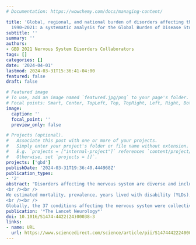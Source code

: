 ```yaml
---
# Documentation: https://wowchemy.com/docs/managing-content/

title: 'Global, regional, and national burden of disorders affecting the nervous system,
  1990–2021: a systematic analysis for the Global Burden of Disease Study 2021'
subtitle: ''
summary: ''
authors:
- GBD 2021 Nervous System Disorders Collaborators
tags: []
categories: []
date: '2024-04-01'
lastmod: 2024-03-31T15:36:41-04:00
featured: false
draft: false

# Featured image
# To use, add an image named `featured.jpg/png` to your page's folder.
# Focal points: Smart, Center, TopLeft, Top, TopRight, Left, Right, BottomLeft, Bottom, BottomRight.
image:
  caption: ''
  focal_point: ''
  preview_only: false

# Projects (optional).
#   Associate this post with one or more of your projects.
#   Simply enter your project's folder or file name without extension.
#   E.g. `projects = ["internal-project"]` references `content/project/deep-learning/index.md`.
#   Otherwise, set `projects = []`.
projects: ['gbd']
publishDate: '2024-03-31T19:36:40.444968Z'
publication_types:
- '2'
abstract: "Disorders affecting the nervous system are diverse and include neurodevelopmental disorders, late-life neurodegeneration, and newly emergent conditions, such as cognitive impairment following COVID-19. Previous publications from the Global Burden of Disease, Injuries, and Risk Factor Study estimated the burden of 15 neurological conditions in 2015 and 2016, but these analyses did not include neurodevelopmental disorders, as defined by the International Classification of Diseases (ICD)-11, or a subset of cases of congenital, neonatal, and infectious conditions that cause neurological damage. Here, we estimate nervous system health loss caused by 37 unique conditions and their associated risk factors globally, regionally, and nationally from 1990 to 2021. 
<br /><br />
We estimated mortality, prevalence, years lived with disability (YLDs), years of life lost (YLLs), and disability-adjusted life-years (DALYs), with corresponding 95% uncertainty intervals (UIs), by age and sex in 204 countries and territories, from 1990 to 2021. We included morbidity and deaths due to neurological conditions, for which health loss is directly due to damage to the CNS or peripheral nervous system. We also isolated neurological health loss from conditions for which nervous system morbidity is a consequence, but not the primary feature, including a subset of congenital conditions (ie, chromosomal anomalies and congenital birth defects), neonatal conditions (ie, jaundice, preterm birth, and sepsis), infectious diseases (ie, COVID-19, cystic echinococcosis, malaria, syphilis, and Zika virus disease), and diabetic neuropathy. By conducting a sequela-level analysis of the health outcomes for these conditions, only cases where nervous system damage occurred were included, and YLDs were recalculated to isolate the non-fatal burden directly attributable to nervous system health loss. A comorbidity correction was used to calculate total prevalence of all conditions that affect the nervous system combined. 
<br /><br />
Globally, the 37 conditions affecting the nervous system were collectively ranked as the leading group cause of DALYs in 2021 (443 million, 95% UI 378–521), affecting 3·40 billion (3·20–3·62) individuals (43·1%, 40·5–45·9 of the global population); global DALY counts attributed to these conditions increased by 18·2% (8·7–26·7) between 1990 and 2021. Age-standardised rates of deaths per 100 000 people attributed to these conditions decreased from 1990 to 2021 by 33·6% (27·6–38·8), and age-standardised rates of DALYs attributed to these conditions decreased by 27·0% (21·5–32·4). Age-standardised prevalence was almost stable, with a change of 1·5% (0·7–2·4). The ten conditions with the highest age-standardised DALYs in 2021 were stroke, neonatal encephalopathy, migraine, Alzheimer's disease and other dementias, diabetic neuropathy, meningitis, epilepsy, neurological complications due to preterm birth, autism spectrum disorder, and nervous system cancer."
publication: '*The Lancet Neurology*'
doi: 10.1016/S1474-4422(24)00038-3
links:
- name: URL
  url: https://www.sciencedirect.com/science/article/pii/S1474442224000383
---
```

